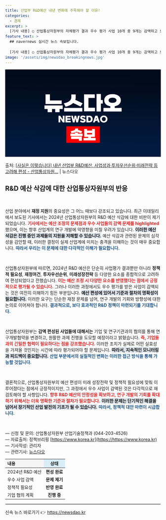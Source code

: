 ```yaml
---
title: 산업부 R&D예산 내년 변화에 주목해야 할 이유!
categories:
  - 경제
excerpt: >
  [기사 내용] ○ 산업통상자원부의 자체평가 결과 우수 평가 사업 10개 중 9개는 감액하고 보통 평가 사업 …
feature_text: >
  ## navernews 실시간 뉴스 속보입니다.

  [기사 내용] ○ 산업통상자원부의 자체평가 결과 우수 평가 사업 10개 중 9개는 감액하고 보통 평가 사업 …
image: '/assets/img/newsdao_breakingnews.jpg'
---
```


![뉴스다오 속보](/assets/img/newsdao_breakingnews.jpg)

<p>출처: <a href="https://newsdao.kr/2109" rel="dofollow">[사실은 이렇습니다] 내년 산업부 R&D예산, 사업성과·투자우선순위·미래전략 등 고려해 편성 - 산업통상자원…</a> | 뉴스다오</p>

<h2 data-ke-size="size26">R&D 예산 삭감에 대한 산업통상자원부의 반응</h2>

<p data-ke-size="size16">&nbsp;</p> 

산업 분야에서 <b>재정 지원</b>의 중요성은 그 어느 때보다 강조되고 있습니다. 최근 이데일리에서 보도된 기사에서는 2024년 산업통상자원부의 R&D 예산 삭감에 대한 비판이 제기되었습니다. <b><span style="color: #ee2323;">기사에서는 예산 조정의 문제점과 우수 사업들의 감액 문제를 highlighted</span></b>했으며, 이는 향후 산업계의 연구 개발에 악영향을 미칠 우려가 있습니다. <b><span style="background-color: #21538527;">이러한 예산 삭감은 진행 중인 과제들의 지원을 저해할 수 있습니다.</span></b> 예산 삭감과 관련된 문제의 심각성을 감안할 때, 이러한 결정이 실제 산업계에 미치는 충격을 이해하는 것이 매우 중요합니다. <b><span style="color: #1a5490;"> 따라서 우리는 이 문제에 대한 다각적인 이해가 필요합니다.</span></b>  

<p data-ke-size="size16">&nbsp;</p> 

산업통상자원부에 따르면, 2024년 R&D 예산은 단순히 사업평가 결과뿐만 아니라 <b>정책적 필요성</b>, <b>재정여건</b>, <b>투자우선순위</b>, <b>미래성장전략</b> 등 다양한 요소를 종합적으로 고려하여 편성되었다고 전했습니다. <b><span style="color: #ee2323;">이는 예산 조정 시 다양한 요소를 반영했다는 점에서 긍정적으로 평가될 수 있습니다.</span></b> 그러나 이러한 과정에서도 우수 평가를 받은 사업이 감액되는 것은 여전히 이해하기 힘든 부분입니다. <b><span style="background-color: #21538527;">예산 편성에 있어서 기준과 절차의 명확성이 필요합니다.</span></b> 이러한 요구는 단순한 재정 문제를 넘어, 연구 개발의 기회와 방향성에 대한 논의로 이어져야 합니다. <b><span style="color: #1a5490;">결과적으로, 보다 효과적인 R&D 정책이 마련되기를 기대합니다.</span></b>  

<p data-ke-size="size16">&nbsp;</p> 

산업통상자원부는 <b>감액 편성된 사업들에 대해서는</b> 기업 및 연구기관과의 협의를 통해 연구개발협약을 변경하고, 원활한 과제 진행을 도모할 예정이라고 밝혔습니다. <b><span style="color: #ee2323;">즉, 기업들과의 긴밀한 협력이 필요하다는 점을 강조했습니다.</span></b> 이러한 조치가 실제로 어떤 실효성을 가져올 것인지는 시간에 따라 평가되어야 할 문제입니다. <b><span style="background-color: #21538527;">따라서, 지속적인 모니터링과 피드백이 중요합니다.</span></b> <b><span style="color: #1a5490;">산업 부문에서의 실질적인 변화는 이러한 접근 방식을 통해 가능할 것입니다.</span></b>   

<p data-ke-size="size16">&nbsp;</p> 

결론적으로, 산업통상자원부의 예산 편성이 미래 성장전략 및 정책적 필요성에 맞춰 이루어졌다는 점에서 긍정적이지만, 그 과정에서 우수 사업이 감액된 것은 다각적으로 재검토해야 할 사항입니다. <b><span style="color: #ee2323;">향후 R&D 예산의 안정성을 확보하고, 연구 개발의 기회를 확대하기 위해서는 더욱 명확한 기준과 절차가 필요합니다.</span></b> <b><span style="background-color: #21538527;">이러한 문제는 단기적인 해결을 넘어서 장기적인 산업 발전의 기초가 될 수 있습니다.</span></b> <b><span style="color: #1a5490;">따라서, 정책적 대안 마련이 시급합니다.</span></b>  

<p data-ke-size="size16">&nbsp;</p> 

— 신청 및 문의: 산업통상자원부 산업기술정책과 (044-203-4526)  
— 자료출처: 정책브리핑 [https://www.korea.kr](https://https://www.korea.kr)  
— 기사작성: 관리자  
— 관련기사: [뉴스다오](https://newsdao.kr/2109)  

<table style="width: 100%; border-collapse: collapse;">
  <thead>
    <tr>
      <th style="text-align: left; background-color: #f5f5f5;">내용</th>
      <th style="text-align: center; background-color: #d9edf7;">상태</th>
    </tr>
  </thead>
  <tbody>
    <tr>
      <td style="text-align: left;">2024년 R&D 예산</td>
      <td style="text-align: center;"><b>편성 완료</b></td>
    </tr>
    <tr>
      <td style="text-align: left;">우수 사업 감액</td>
      <td style="text-align: center;"><b>문제 제기</b></td>
    </tr>
    <tr>
      <td style="text-align: left;">정책적 필요성</td>
      <td style="text-align: center;"><b>반영 완료</b></td>
    </tr>
    <tr>
      <td style="text-align: left;">기업 협의 계획</td>
      <td style="text-align: center;"><b>진행 중</b></td>
    </tr>
  </tbody>
</table>  

<hr style="border: 1px solid #d9d9d9;"> 

신속 뉴스 바로가기 👉 <a href="https://newsdao.kr" rel="dofollow">https://newsdao.kr</a>


